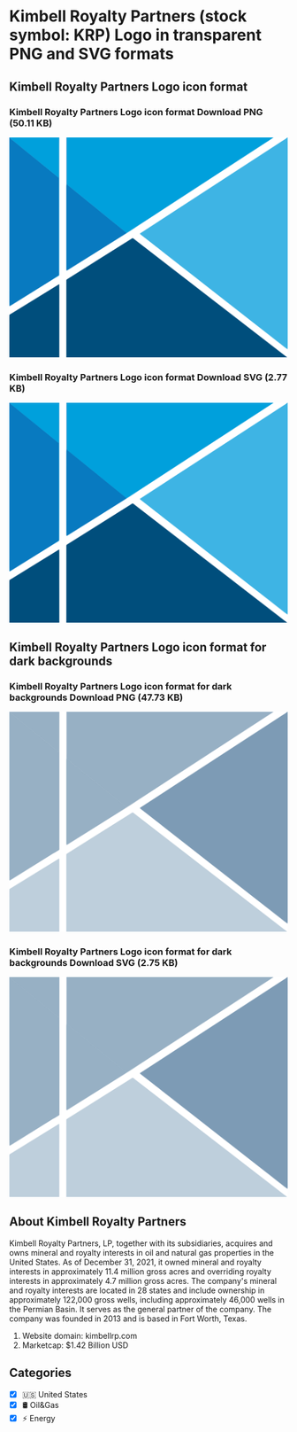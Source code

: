 # Kimbell Royalty Partners (stock symbol: KRP) Logo in transparent PNG and SVG formats

## Kimbell Royalty Partners Logo icon format

### Kimbell Royalty Partners Logo icon format Download PNG (50.11 KB)

![Kimbell Royalty Partners Logo icon format Download PNG (50.11 KB)](/img/orig/KRP-5b03a743.png)

### Kimbell Royalty Partners Logo icon format Download SVG (2.77 KB)

![Kimbell Royalty Partners Logo icon format Download SVG (2.77 KB)](/img/orig/KRP-2736f662.svg)

## Kimbell Royalty Partners Logo icon format for dark backgrounds

### Kimbell Royalty Partners Logo icon format for dark backgrounds Download PNG (47.73 KB)

![Kimbell Royalty Partners Logo icon format for dark backgrounds Download PNG (47.73 KB)](/img/orig/KRP.D-7ed0d80b.png)

### Kimbell Royalty Partners Logo icon format for dark backgrounds Download SVG (2.75 KB)

![Kimbell Royalty Partners Logo icon format for dark backgrounds Download SVG (2.75 KB)](/img/orig/KRP.D-93796d41.svg)

## About Kimbell Royalty Partners

Kimbell Royalty Partners, LP, together with its subsidiaries, acquires and owns mineral and royalty interests in oil and natural gas properties in the United States. As of December 31, 2021, it owned mineral and royalty interests in approximately 11.4 million gross acres and overriding royalty interests in approximately 4.7 million gross acres. The company's mineral and royalty interests are located in 28 states and include ownership in approximately 122,000 gross wells, including approximately 46,000 wells in the Permian Basin. It serves as the general partner of the company. The company was founded in 2013 and is based in Fort Worth, Texas.

1. Website domain: kimbellrp.com
2. Marketcap: $1.42 Billion USD


## Categories
- [x] 🇺🇸 United States
- [x] 🛢 Oil&Gas
- [x] ⚡ Energy
